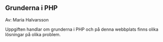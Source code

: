 ## Grunderna i PHP

Av: Maria Halvarsson

Uppgiften handlar om grunderna i PHP och på denna webbplats finns olika lösningar på olika problem. 

